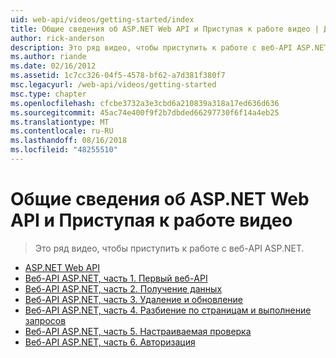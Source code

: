 ```yaml
---
uid: web-api/videos/getting-started/index
title: Общие сведения об ASP.NET Web API и Приступая к работе видео | Документация Майкрософт
author: rick-anderson
description: Это ряд видео, чтобы приступить к работе с веб-API ASP.NET.
ms.author: riande
ms.date: 02/16/2012
ms.assetid: 1c7cc326-04f5-4578-bf62-a7d381f380f7
msc.legacyurl: /web-api/videos/getting-started
msc.type: chapter
ms.openlocfilehash: cfcbe3732a3e3cbd6a210839a318a17ed636d636
ms.sourcegitcommit: 45ac74e400f9f2b7dbded66297730f6f14a4eb25
ms.translationtype: MT
ms.contentlocale: ru-RU
ms.lasthandoff: 08/16/2018
ms.locfileid: "48255510"
---
```

<a name="aspnet-web-api-overview-and-getting-started-videos"></a>Общие сведения об ASP.NET Web API и Приступая к работе видео
====================
> Это ряд видео, чтобы приступить к работе с веб-API ASP.NET.


- [ASP.NET Web API](aspnet-web-api.md)
- [Веб-API ASP.NET, часть 1. Первый веб-API](your-first-web-api.md)
- [Веб-API ASP.NET, часть 2. Получение данных](getting-data.md)
- [Веб-API ASP.NET, часть 3. Удаление и обновление](delete-and-update.md)
- [Веб-API ASP.NET, часть 4. Разбиение по страницам и выполнение запросов](paging-and-querying.md)
- [Веб-API ASP.NET, часть 5. Настраиваемая проверка](custom-validation.md)
- [Веб-API ASP.NET, часть 6. Авторизация](authorization.md)
